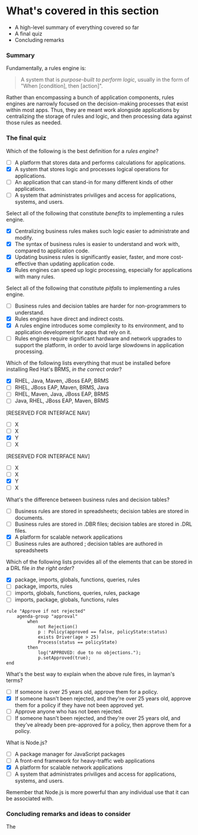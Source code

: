 <!--
{
"name": "part-six-putting-it-all-together",
"version" : "0.1",
"title" : "Part VI: Putting it all together",
"description" : "Wrapping up this path with a summary of the most important concepts, and how they interrelate.",
"homepage" : "https://github.com/outlearn-content/outlearn-modules",
"freshnessDate" : 2015-07-08,
"license" : "CC BY 4.0"
}
-->

<!-- @section -->

# What's covered in this section

* A high-level summary of everything covered so far
* A final quiz
* Concluding remarks


<!-- @section -->

### Summary

Fundamentally, a rules engine is:

> A system that is *purpose-built to perform logic*, usually in the form of "When [condition], then [action]".

Rather than encompassing a bunch of application components, rules engines are narrowly focused on the decision-making processes that exist within most apps. Thus, they are meant work alongside applications by centralizing the storage of rules and logic, and then processing data against those rules as needed.

<!-- @section -->

### The final quiz

<!-- @multipleChoice -->

Which of the following is the best definition for a _rules engine_?

- [ ] A platform that stores data and performs calculations for applications.
- [X] A system that stores logic and processes logical operations for applications.
- [ ] An application that can stand-in for many different kinds of other applications.
- [ ] A system that administrates priviliges and access for applications, systems, and users.

<!-- @end -->

<!-- @multipleChoice -->

Select all of the following that constitute _benefits_ to implementing a rules engine.

- [X] Centralizing business rules makes such logic easier to administrate and modify.
- [X] The syntax of business rules is easier to understand and work with, compared to application code.
- [X] Updating business rules is significantly easier, faster, and more cost-effective than updating application code.
- [X] Rules engines can speed up logic processing, especially for applications with many rules.

<!-- @end -->

<!-- @multipleChoice -->

Select all of the following that constitute _pitfalls_ to implementing a rules engine.

- [ ] Business rules and decision tables are harder for non-programmers to understand.
- [X] Rules engines have direct and indirect costs.
- [X] A rules engine introduces some complexity to its environment, and to application development for apps that rely on it.
- [ ] Rules engines require significant hardware and network upgrades to support the platform, in order to avoid large slowdowns in application processing.

<!-- @end -->

<!-- @multipleChoice -->

Which of the following lists everything that must be installed before installing Red Hat's BRMS, _in the correct order_?

- [X] RHEL, Java, Maven, JBoss EAP, BRMS
- [ ] RHEL, JBoss EAP, Maven, BRMS, Java
- [ ] RHEL, Maven, Java, JBoss EAP, BRMS
- [ ] Java, RHEL, JBoss EAP, Maven, BRMS

<!-- @end -->

<!-- @multipleChoice -->

[RESERVED FOR INTERFACE NAV]

- [ ] X
- [ ] X
- [X] Y
- [ ] X

<!-- @end -->

<!-- @multipleChoice -->

[RESERVED FOR INTERFACE NAV]

- [ ] X
- [ ] X
- [X] Y
- [ ] X

<!-- @end -->

<!-- @multipleChoice -->

What's the difference between business rules and decision tables?

- [ ] Business rules are stored in spreadsheets; decision tables are stored in documents.
- [ ] Business rules are stored in .DBR files; decision tables are stored in .DRL files.
- [X] A platform for scalable network applications
- [ ] Business rules are authored ; decision tables are authored in spreadsheets

<!-- @end -->

<!-- @multipleChoice -->

Which of the following lists provides all of the elements that can be stored in a DRL file _in the right order_?

- [X] package, imports, globals, functions, queries, rules
- [ ] package, imports, rules
- [ ] imports, globals, functions, queries, rules, package
- [ ] imports, package, globals, functions, rules

<!-- @end -->

<!-- @multipleChoice -->

```drl
rule "Approve if not rejected"
    agenda-group "approval"
        when
            not Rejection() 
            p : Policy(approved == false, policyState:status)
            exists Driver(age > 25)
            Process(status == policyState)
        then
            log("APPROVED: due to no objections."); 
            p.setApproved(true);
end
```

What's the best way to explain when the above rule fires, in layman's terms?

- [ ] If someone is over 25 years old, approve them for a policy.
- [X] If someone hasn't been rejected, and they're over 25 years old, approve them for a policy if they have not been approved yet.
- [ ] Approve anyone who has not been rejected.
- [ ] If someone hasn't been rejected, and they're over 25 years old, and they've already been pre-approved for a policy, then approve them for a policy.

<!-- @end -->

<!-- @multipleChoice -->

What is Node.js?

- [ ] A package manager for JavaScript packages
- [ ] A front-end framework for heavy-traffic web applications
- [X] A platform for scalable network applications
- [ ] A system that administrates priviliges and access for applications, systems, and users.

Remember that Node.js is more powerful than any individual use that it can be associated with.

<!-- @end -->


<!-- @section -->

### Concluding remarks and ideas to consider

The

<!-- @end -->
